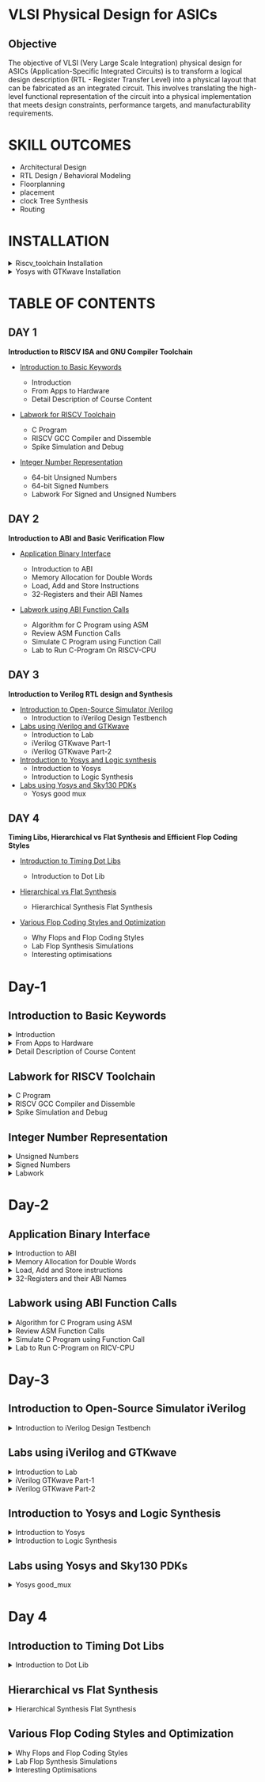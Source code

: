 # VLSI Physical Design for ASICs
## Objective
The objective of VLSI (Very Large Scale Integration) physical design for ASICs (Application-Specific Integrated Circuits) is to transform a logical design description (RTL - Register Transfer Level) into a physical layout that can be fabricated as an integrated circuit. This involves translating the high-level functional representation of the circuit into a physical implementation that meets design constraints, performance targets, and manufacturability requirements.

# SKILL OUTCOMES
+ Architectural Design
+ RTL Design / Behavioral Modeling
+ Floorplanning
+ placement
+ clock Tree Synthesis
+ Routing

# INSTALLATION
<details>
<summary> Riscv_toolchain Installation </summary>

https://github.com/kunalg123/riscv_workshop_collaterals/blob/master/run.sh

+ Download the run.sh
+ Open terminal
+ `cd Downloads`
+ `./run.sh `
+ If permission denied, then
   - `chmod +x run.sh`
   - `./run.sh`
+ If error in configure,
  
  <img width="432" alt="image" src="https://github.com/Veda1809/pes_asic_class/assets/142098395/cab4ecd6-5228-43e6-9181-0a025e5bc655">
  
     - `cd`
     - `cd riscv_toolchain/iverilog `
     - `./configure `
     - ` make`
     - `sudo make install`
       
+ To check if riscv-gcc compiler is in the path,
     - `gedit ~/.bashrc `
     -  insert this in the bash file if not present:
       
           `export PATH=~/riscv_toolchain/riscv64-unknown-elf-gcc-8.3.0-2019.08.0-x86_64-linux-ubuntu14/bin:$PATH `

   ### End of installation
</details>

<details>
<summary> Yosys with GTKwave Installation </summary>
	
+ `cd`
+ `git clone https://github.com/YosysHQ/yosys.git`
+ `cd yosys`
+ `sudo apt install make`
+ `sudo apt-get update`
+ `sudo apt-get install build-essential clang bison flex  libreadline-dev gawk tcl-dev libffi-dev git  graphviz xdot pkg-config python3 libboost-system-dev libboost-python-dev libboost-filesystem-dev zlib1g-dev`
+ `make config-gcc`
+ `make`
+ `sudo make install`
+ `sudo apt install gtkwave`
+ Type `yosys`
  
  <img width="358" alt="image" src="https://github.com/Veda1809/pes_asic_class/assets/142098395/e2ef73dd-d9b5-4f6c-9db5-d1e89c7fa88a">
  
  If received as shown above, installation is successful.

    ### End of installation
</details>

# TABLE OF CONTENTS
## DAY 1 
**Introduction to RISCV ISA and GNU Compiler Toolchain**
+ [Introduction to Basic Keywords](#introduction-to-basic-keywords)
  - Introduction
  - From Apps to Hardware
  - Detail Description of Course Content

+ [Labwork for RISCV Toolchain](#labwork-for-riscv-toolchain)
  - C Program
  - RISCV GCC Compiler and Dissemble
  - Spike Simulation and Debug

+ [Integer Number Representation](#integer-number-representation) 
  - 64-bit Unsigned Numbers
  - 64-bit Signed Numbers
  - Labwork For Signed and Unsigned Numbers

## DAY 2 
**Introduction to ABI and Basic Verification Flow**
+ [Application Binary Interface](#application-binary-interface)
  - Introduction to ABI
  - Memory Allocation for Double Words
  - Load, Add and Store Instructions
  - 32-Registers and their ABI Names

+ [Labwork using ABI Function Calls](#labwork-using-abi-function-calls)
  - Algorithm for C Program using ASM
  - Review ASM Function Calls
  - Simulate C Program using Function Call
  - Lab to Run C-Program On RISCV-CPU

## DAY 3
**Introduction to Verilog RTL design and Synthesis**
+ [Introduction to Open-Source Simulator iVerilog](#introduction-to-open-source-simulator-iverilog)
   - Introduction to iVerilog Design Testbench
+ [Labs using iVerilog and GTKwave](#labs-using-iverilog-and-gtkwave)
   - Introduction to Lab
   - iVerilog GTKwave Part-1
   - iVerilog GTKwave Part-2
+ [Introduction to Yosys and Logic synthesis](#introduction-to-yosys-and-logic-synthesis)
   - Introduction to Yosys
   - Introduction to Logic Synthesis
+ [Labs using Yosys and Sky130 PDKs](#labs-using-yosys-and-sky130-pdks)
   - Yosys good mux
 
## DAY 4
**Timing Libs, Hierarchical vs Flat Synthesis and Efficient Flop Coding Styles**
+ [Introduction to Timing Dot Libs](#introduction-to-timing-dot-libs)
  - Introduction to Dot Lib
 
+ [Hierarchical vs Flat Synthesis](#hierarchical-vs-flat-synthesis)
  - Hierarchical Synthesis Flat Synthesis
 
+ [Various Flop Coding Styles and Optimization](#various-flop-coding-styles-and-optimization)
  - Why Flops and Flop Coding Styles
  - Lab Flop Synthesis Simulations
  - Interesting optimisations
  
# Day-1   
## Introduction to Basic Keywords
<details>
<summary> Introduction </summary>
	
- **ISA (Instruction Set Archhitecture)**
  - ISA defines the interface between a computer's hardware and its software, specifically how the processor and its components interact with the software instructions that drive the execution of tasks.
  - It encompasses a set of instructions, addressing modes, data types, registers, memory organization, and the mechanisms for executing and managing instructions.

- **RISC-V (Reduced Instruction Set Computing - Five)**.
  - It is an open-source Instruction Set Architecture (ISA) that has gained significant attention and adoption in the world of computer architecture and semiconductor design.
  - RISC architectures simplify the instruction set by focusing on a smaller set of instructions, each of which can be executed in a single clock cycle. This approach usually leads to faster execution of individual instructions. 

<img width="536" alt="image" src="https://github.com/Veda1809/pes_asic_class/assets/142098395/4eabe0b7-4581-419b-88e7-84c7ac1dac8e">

</details>

<details>
<summary> From Apps to Hardware </summary>

1. **Apps:** Application software, often referred to simply as "applications" or "apps," is a type of computer software that is designed to perform specific tasks or functions for end-users.
2. **System software:** System software refers to a category of computer software that acts as an intermediary between the hardware components of a computer system and the user-facing application software. It provides essential services, manages hardware resources, and enables the execution of application programs. System software plays a critical role in maintaining the overall functionality, security, and performance of a computer system.'
3. **Operating System:** The operating system is a fundamental piece of software that manages hardware resources and provides various services for both users and application programs. It controls tasks such as memory management, process scheduling, file system management, and user interface interaction. Examples of operating systems include Microsoft Windows, macOS, Linux, and Android.

4. **Compiler:** A compiler is a type of software tool that translates high-level programming code written by developers into assembly-level language.

5. **Assembler:** An assembler is a software tool that translates assembly language code into machine code or binary code that can be directly executed by a computer's processor.

6. **RTL:** RTL serves as an abstraction level in the design process that represents the behavior of a digital circuit in terms of registers and the operations that transfer data between them.

 7. **Hardware:** Hardware refers to the physical components of a computer system or any electronic device. It encompasses all the tangible parts that make up a computing or electronic device and enable it to perform various tasks.

</details>

<details>
<summary> Detail Description of Course Content </summary>

**Pseudo Instructions:** Pseudo-instructions are used to simplify programming, improve code readability, and reduce the number of explicit instructions a programmer needs to write. They are especially useful for common programming patterns that involve multiple instructions.
`Ex: li, mv`.

**Base Integer Instructions:** The term "base integer instructions" refers to the fundamental set of instructions that form the foundation for performing basic arithmetic, logical, and data movement operations.
`Ex: add, sub, and, or, xor, sll`.

**Multiply Extension Intructions:** The RISC-V architecture includes a set of multiply and multiply-accumulate (MAC) extension instructions that enhance the instruction set to perform efficient multiplication and multiplication-accumulate operations.
`Ex: mul, mulh, mulhu, mulhsu`.

**Single and Double Precision Floating Point Extension:** The RISC-V architecture includes floating-point extensions that provide support for both single-precision (32-bit) and double-precision (64-bit) floating-point arithmetic operations. These extensions are often referred to as the "F" and "D" extensions, respectively. Floating-point arithmetic is essential for handling real numbers with fractional parts and for performing accurate calculations involving decimal values.

**Application Binary Interface:** ABI stands for "Application Binary Interface." It is a set of rules and conventions that govern how software components interact with each other at the binary level. The ABI defines various aspects of program execution, including how function calls are made, how parameters are passed and returned, how memory is allocated and managed, and more.

**Memory Allocation and Stack Pointer** 
- Memory allocation refers to the process of assigning and managing memory segments for various data structures, variables, and objects used by a program. It involves allocating memory space from the system's memory pool and releasing it when it is no longer needed to prevent memory leaks.
- The stack pointer is a register used by a program to keep track of the current position of the program's execution on the call stack. 

</details>

## Labwork for RISCV Toolchain

<details>
<summary> C Program </summary>

+ We wrote a C program for calculating the sum from 1 to n using a text editor, leafpad.

`leafpad sumton.c`
``` c
#include<stdio.h>

int main(){
	int i, sum=0, n=111;
	for (i=1;i<=n; ++i) {
	sum +=i;
	}
	printf("Sum of numbers from 1 to %d is %d \n",n,sum);
	return 0;
}
```
<img width="345" alt="image" src="https://github.com/Veda1809/pes_asic_class/assets/142098395/2d5e3fe1-f8fd-434b-8faf-2912d3c056e1">

+ Using the gcc compiler, we compiled the program to get the output.

`gcc sumton.c`
`.\a.out`

<img width="545" alt="image" src="https://github.com/Veda1809/pes_asic_class/assets/142098395/0b7e7911-d0b2-4a6a-aefd-cd9b4d520a4f">

</details>

<details>
<summary> RISCV GCC Compiler and Dissemble </summary>

+ Using the riscv gcc compiler, we compiled the C program.

`riscv64-unknown-elf-gcc -O1 -mabi=lp64 -march=rv64i -o sum1ton.o sum1ton.c`

+ Using `ls -ltr sum1ton.c`, we can check that the object file is created.

+ To get the dissembled ALP code for the C program, 

`riscv64-unknown-elf-objdump -d sum1ton.o | less` .

+ In order to view the main section, type 
   - `/main`
   - press ENTER
   - press `n` to search next occurance
   -  press `N` to search for previous occurance

+ Here, since we used -O1 optimisation, the number of instructions are 15.

<img width="453" alt="image" src="https://github.com/Veda1809/pes_asic_class/assets/142098395/98843b92-0beb-4bfc-ba4b-1dac5c93ed3c">

+ When we use -Ofast optimisation, we can see that the number of instructions have been reduced to 12.

<img width="422" alt="image" src="https://github.com/Veda1809/pes_asic_class/assets/142098395/3eb7afcd-0645-4340-bcac-ae2dc3258ce3">

   - -Onumber : level of optimisation required
   - -mabi : specifies the ABI (Application Binary Interface) to be used during code generation according to the requirements
   - -march : specifies target architecture

+ In order to view the different options available for these fields, use the following commands

 go to the directory where riscv64-unkonwn-elf is present

  - -O1 : ``` riscv64-unkonwn-elf --help=optimizer```
  - -mabi : ```riscv64-unknown-elf-gcc --target-help```
  - -march : ```riscv64-unknown-elf-gcc --target-help```

+ To quit:
  - use ```esc :q``` to quit

</details>

<details>
<summary> Spike Simulation and Debug </summary>

+ `spike pk sum1ton.o` is used to check whether the instructions produced are right to give the correct output.

<img width="523" alt="image" src="https://github.com/Veda1809/pes_asic_class/assets/142098395/2fa7d825-102f-41ed-b9e6-a31c2417cb22">


+ `spike -d pk sum1ton.c` is used for debugging.

+ The contents of the registers can also be viewed.

<img width="317" alt="image" src="https://github.com/Veda1809/pes_asic_class/assets/142098395/be6fcaa9-ab93-46e0-8da3-7b8056d09f0c">

   - press ENTER : to show the first line and successive ENTER to show successive lines
   - reg 0 a2 : to check content of register a2 0th core
   - q : to quit the debug process

</details>

## Integer Number Representation 

<details>
<summary> Unsigned Numbers </summary>

- Unsigned numbers, also known as non-negative numbers, are numerical values that represent magnitudes without indicating direction or sign.
- Range: [0, (2^n)-1 ]

</details>

<details>
<summary> Signed Numbers </summary>

- Signed numbers are numerical values that can represent both positive and negative magnitudes, along with zero.
- Range :
   - Positive : [0 , 2^(n-1)-1]
   - Negative : [-1 to 2^(n-1)]

</details>

<details>
<summary> Labwork </summary>

+ We wrote a C program that shows the maximum and minimum values of 64bit unsigned numbers.

``` c
#include <stdio.h>
#include <math.h>

int main(){
	unsigned long long int max = (unsigned long long int) (pow(2,64) -1);
	unsigned long long int min = (unsigned long long int) (pow(2,64) *(-1));
	printf("lowest number represented by unsigned 64-bit integer is %llu\n",min);
	printf("highest number represented by unsigned 64-bit integer is %llu\n",max);
	return 0;
}
```
<img width="531" alt="image" src="https://github.com/Veda1809/pes_asic_class/assets/142098395/1195a00a-9b42-4a33-bce0-6095e5350647">


+ We wrote a C program that shows the maximum and minimum values of 64bit signed numbers.
``` c
#include <stdio.h>
#include <math.h>

int main(){
	long long int max = (long long int) (pow(2,63) -1);
	long long int min = (long long int) (pow(2,63) *(-1));
	printf("lowest number represented by signed 64-bit integer is %lld\n",min);
	printf("highest number represented by signed 64-bit integer is %lld\n",max);
	return 0;
}
```
<img width="481" alt="image" src="https://github.com/Veda1809/pes_asic_class/assets/142098395/48c4c465-8324-4765-98fe-20584143f33f">

</details>

# Day-2
## Application Binary Interface

<details>
<summary> Introduction to ABI </summary>

+ An Application Binary Interface (ABI) is a set of rules and conventions that dictate how binary code interacts with and communicates with other binary code, typically at the level of machine code or compiled code. In simpler terms, it defines the interface between two software components or systems that are written in different programming languages, compiled by different compilers, or running on different hardware architectures.
+ The ABI is crucial for enabling interoperability between different software components, such as different libraries, object files, or even entire programs. It allows components compiled independently and potentially on different platforms to work seamlessly together by adhering to a common set of rules for communication and data representation.

</details>

<details>
<summary> Memory Allocation for Double Words </summary>

64-bit number (or any multi-byte value) can be loaded into memory in little-endian or big-endian. It involves understanding the byte order and arranging the bytes accordingly
1. **Little-Endian:**
In little-endian representation, you store the least significant byte (LSB) at the lowest memory address and the most significant byte (MSB) at the highest memory address.
2. **Big-Endian:**
In big-endian representation, you store the most significant byte (MSB) at the lowest memory address and the least significant byte (LSB) at the highest memory address.
#### For example, consider the 64-bit hexadecimal value 0x0123456789ABCDEF. 
In Little-Endian representation, it would be stored as follows in memory:

<img width="453" alt="image" src="https://github.com/Veda1809/pes_asic_class/assets/142098395/8c63e751-8882-4b1e-a2f8-84da628ee604">


In Big-Endian representation, it would be stored as follows in memory:

<img width="454" alt="image" src="https://github.com/Veda1809/pes_asic_class/assets/142098395/3954540e-800f-4503-97ef-6c77daacd058">

</details>

<details>
<summary> Load, Add and Store instructions </summary>

Load, Add, and Store instructions are fundamental operations in computer architecture and assembly programming. They are often used to manipulate data within a computer's memory and registers.
1. **Load Instructions:**
Load instructions are used to transfer data from memory to registers. They allow you to fetch data from a specified memory address and place it into a register for further processing.

Example `ld x6, 8(x5)`

In this Example
- `ld` is the load double-word instruction.
- `x6` is the destination register.
- `8(x5)` is the memory address pointed to by register `x5` (base address + offset).
2. **Store Instructions:**
Store instructions are used to write data from registers into memory.They store values from registers into memory addresses

Example `sd x8, 8(x9)`

In this Example
- `sd` is the store double-word instruction.
- `x8` is the source register.
- `8(x9)` is the memory address pointed to by register `x9` (base address + offset).
3. Add Instructions:
  Add instructions are used to perform addition operations on registers. They add the values of two source registers and store the result in a destination register.

Example `add x9, x10, x11`

In this Example
- `add` is the add instruction.
- `x9` is the destination register.
- `x10` and `x11` are the source registers.

</details>

<details>
<summary> 32-Registers and their ABI Names </summary>

The choice of the number of registers in a processor's architecture, such as the RISC-V RV64 architecture with its 32 general-purpose registers, involves a trade-off between various factors. While modern processors can have more registers but increasing the number of registers could lead to larger instructions, which would take up more memory and potentially slow down instruction fetch and decode.
#### ABI Names
ABI names for registers serve as a standardized way to designate the purpose and usage of specific registers within a software ecosystem. These names play a critical role in maintaining compatibility, optimizing code generation, and facilitating communication between different software components. 

<img width="430" alt="image" src="https://github.com/Veda1809/pes_asic_class/assets/142098395/3b7aed64-37cd-492f-b9b5-cd840103566a">

</details>

## Labwork using ABI Function Calls

<details>
<summary> Algorithm for C Program using ASM </summary>

- Incorporating assembly language code into a C program can be done using inline assembly or by linking separate assembly files with your C code.
- When you call an assembly function from your C code, the C calling convention is followed, including pushing arguments onto the stack or passing them in registers as required.
- The program executes the assembly function, following the assembly instructions you've provided.
<img width="477" alt="image" src="https://github.com/Veda1809/pes_asic_class/assets/142098395/6afb1381-2237-46b0-831a-984e73e1e289">

</details>

<details>
<summary> Review ASM Function Calls </summary>

- We wrote C code in one file and your assembly code in a separate file.
- In the assembly file, we declared assembly functions with appropriate signatures that match the calling conventions of your platform.

**C Program**
`custom1to9.c`
  ``` c
  #include <stdio.h>
  
  extern int load(int x, int y);
  
  int main()
  {
    int result = 0;
    int count = 9;
    result = load(0x0, count+1);
    printf("Sum of numbers from 1 to 9 is %d\n", result);
  }
```
**Asseembly File**
`load.s`
``` s
.section .text
.global load
.type load, @function

load:

add a4, a0, zero
add a2, a0, a1
add a3, a0, zero

loop:

add a4, a3, a4
addi a3, a3, 1
blt a3, a2, loop
add a0, a4, zero
ret
```

</details>

<details>
<summary> Simulate C Program using Function Call </summary>

+ **Compilation:** To compile C code and Asseembly file use the command

`riscv64-unknown-elf-gcc -O1 -mabi=lp64 -march=rv64i -o custom1to9.o custom1to9.c load.s` 

this would generate object file `custom1to9.o`.

+ **Execution:** To execute the object file run the command 

`spike pk custom1to9.o`

<img width="517" alt="image" src="https://github.com/Veda1809/pes_asic_class/assets/142098395/46d311ec-4bf9-4ad8-b758-b39eef1dbc7c">

</details>

<details>
<summary> Lab to Run C-Program on RICV-CPU </summary>


+ `git clone https://github.com/kunalg123/riscv_workshop_collaterals.git`

+ `cd riscv_workshop_collaterals`

+ `ls -ltr`

+ `cd labs`

+ `ls -ltr`

+ `chmod 777 rv32im.sh`

+ `./rv32im.sh`

<img width="517" alt="image" src="https://github.com/Veda1809/pes_asic_class/assets/142098395/16c15f04-b5c9-441f-9b87-f9e35b19dc6f">

</details>

# Day-3
## Introduction to Open-Source Simulator iVerilog
<details>
<summary> Introduction to iVerilog Design Testbench </summary>

 - **Simulator**
   - It is a tool used for simulating the design. It looks for the changes on the input signals to evaluate the outputs.
   - If there is no change in the inputs, the simulator doesn't evaluate the outputs.
   - RTL is checked for adherence to the spec by simulating the design.
   - The tool used here is **iverilog** .

- **iVerilog**
  -  It is an open-source Verilog simulator used for testing and simulating digital circuit designs described in the Verilog hardware description language (HDL).
  -  Both the design and the testbench are fed to the simulator and it produces a vcd (value change dump) file.
  -  In order to view the vcd file, we use the GTKwave where we can see the wave forms.
    
   <img width="526" alt="image" src="https://github.com/Veda1809/pes_asic_class/assets/142098395/37b643b5-e41e-425d-85f0-a55d7e190571">

- **Design**
  - It is the actual verilog code or set of verilog codes which ahs the intended functionality to meet with the required specifications.
  - Verilog is used to describe the behavior and structure of digital circuits at different levels of abstraction, from high-level system descriptions down to low-level gate-level representations. 

- **Testbench**
  - A testbench is a specialized Verilog module or program used to verify the functionality and behavior of another Verilog module, circuit, or design. Testbenches are essential for testing and simulating digital designs before they are synthesized or manufactured as physical chips.
  - It is a setup to apply stimulus to the design to check its functionality.

    <img width="526" alt="image" src="https://github.com/Veda1809/pes_asic_class/assets/142098395/72e6ffe4-abba-41f1-b79f-240f125b410b">

</details>

## Labs using iVerilog and GTKwave

<details>
<summary> Introduction to Lab </summary>

+ Make a directory named vsd `mkdir vsd`.
+ `cd vsd`.
+ `git clone https://github.com/kunalg123/sky130RTLDesignAndSynthesisWorkshop.git`
+ Creates a folder called `sky130RTLDesignAndSynthesisWorkshop` in the `vsd` directory.

 <img width="377" alt="image" src="https://github.com/Veda1809/pes_asic_class/assets/142098395/0a28a7e8-7567-4d5a-8734-5da2e9533a28">

  - my_lib : contains all the library files

  - lib : contains sky130 standard cell library used for our synthesis

  - verilog_model : contains all the standard cell verilog modules of the standard cells contained in the .lib

  - verilog_files : contains all the verilog source files and testbench files which are required for labs

</details>

<details>
<summary> iVerilog GTKwave Part-1 </summary>	


+ `cd vsd/sky130RTLDesignAndSynthesisWorkshop/verilog_files`

+ we have loaded the source code along with the testbench code into the iverilog simulator

+ `iverilog good_mux.v tb_good_mux.v`

+ We can see that an output file `a.out` has been created.

+ `./a.out`

+ The output of the iverilog, a vcd file,  is created which is loaded into the simualtor gtkwave.

+ ` gtkwave tb_good_mux.vcd `

<img width="767" alt="image" src="https://github.com/Veda1809/pes_asic_class/assets/142098395/14bdf7a7-7a4b-4a1f-9875-96575f59239e">


<img width="497" alt="image" src="https://github.com/Veda1809/pes_asic_class/assets/142098395/e7627aaf-6048-445a-aaae-1117212d9670">

</details>

<details>
<summary> iVerilog GTKwave Part-2 </summary>

+ In order to view the contents in the files,

+ `gvim tb_good_mux.v -o good_mux.v`

**good_mux.v**

``` v
module good_mux (input i0 , input i1 , input sel , output reg y);
always @ (*)
begin
	if(sel)
		y <= i1;
	else 
		y <= i0;
end
endmodule
```
**tb_good_mux.v**

``` v
timescale 1ns / 1ps
module tb_good_mux;
	// Inputs
	reg i0,i1,sel;
	// Outputs
	wire y;

        // Instantiate the Unit Under Test (UUT)
	good_mux uut (
		.sel(sel),
		.i0(i0),
		.i1(i1),
		.y(y)
	);

	initial begin
	$dumpfile("tb_good_mux.vcd");
	$dumpvars(0,tb_good_mux);
	// Initialize Inputs
	sel = 0;
	i0 = 0;
	i1 = 0;
	#300 $finish;
	end

always #75 sel = ~sel;
always #10 i0 = ~i0;
always #55 i1 = ~i1;
endmodule
```

</details>

## Introduction to Yosys and Logic Synthesis

<details>
<summary> Introduction to Yosys </summary>

+ **Synthesizer**
  - It is a tool used for converting RTL design code to netlist.
  - Here, the synthesizer used is **Yosys**.

+ **Yosys**
  - It is an open-source framework for Verilog RTL synthesis and formal verification.
  - Yosys provides a collection of tools and algorithms that enable designers to transform high-level RTL (Register Transfer Level) descriptions of digital circuits into optimized gate-level representations suitable for physical implementation on hardware.

 <img width="561" alt="image" src="https://github.com/Veda1809/pes_asic_class/assets/142098395/5f879aaa-ec65-4362-9f91-f39999069732">

   - Design and .lib files are fed to the synthesizer to get a netlist file.
   - **Netlist** is the representation of the design in the form of standard cells in the .lib
     
+ Commands used to perform different opertions:
  - `read_verilog` to read the design
  - `read_liberty` to read the .lib file
  - `write_verilog` to write out the netlist file
 
+ To verify the synthesis

<img width="566" alt="image" src="https://github.com/Veda1809/pes_asic_class/assets/142098395/fd73f6b8-f594-4e4f-bb1a-b600fb4475f8">

   - Netlist along with the tesbench is fed to the iverilog simulator.
   - The vcd file generated is fed to the gtkwave simulator.
   - The output on the simulator must be same as the output observed during RTL simulation.
   - Same RTL testbench can be used as the primary inputs and primary outputs remain same between the RTL design and synthesised netlist.

</details>

<details>
<summary> Introduction to Logic Synthesis </summary>

+ **Logic Synthesis**
  - Logic synthesis is a process in digital design that transforms a high-level hardware description of a digital circuit, typically in a hardware description language (HDL) like Verilog or VHDL, into a lower-level representation composed of logic gates and flip-flops.
  - The goal of logic synthesis is to optimize the design for various criteria such as performance, area, power consumption, and timing.

 + **.lib**
   - It is a collection of logical modules like And, Or, Not etc.
   - It has different flavors of same gate like 2 input AND gate, 3 input AND gate etc with different performace speed.
  
+ **Why different flavors  of gate?**
  - In order to make a circuit faster, the clock frequency should be high.
  - For that, the time period of the clock should be as low as possible.
  
<img width="269" alt="image" src="https://github.com/Veda1809/pes_asic_class/assets/142098395/bc2242db-49e8-4c19-a06e-8f8e82f55729">

+ In a sequential circuit, clock period depends on:
  - Clock to Q of flip-flop A.
  - Propagation delay of combinational circuit.
  - Setup time of flip-flop B.

<img width="142" alt="image" src="https://github.com/Veda1809/pes_asic_class/assets/142098395/112de4cd-6e0c-46ec-ad94-0cb6540af7e1">

+ **Why need fast and slow cells?**
  - To ensure that there are no HOLD issues at flip-flop B, we require slow cells.
  - For a smaller propagation time, we need faster cells.
  - The collection forms the .lib

+ **Faster Cells vs Slower Cells**
  - Load in digital circuit is of Capacitence.
  - Faster the charging or dicharging of capacitance, lesser is the cell delay.
  - However, for a quick charge/ discharge of capacitor, we need transistors capable of sourcing more current i.e, we need **wide transistors**.
  - Wider transistors have lesser delay but consume more area and power.
  - Narrow transistors have more delay but consume less area and performance.
  - Faster cells come with a cost of area and power.
 
+ **Selection of the Cells**
  - We have to guide the Synthesizer to choose the flavour of cells that is optimum for implementation of logic circuit.
  - More use of faster cells leads to bad circuit in terms of power and area and also hold time violations.
  - More use of slower cells leads to sluggish circuits amd may not meet the performance needs.
  - Hence the guidance is offered to the synthesiser in the form of **constraints**.
 
</details>

## Labs using Yosys and Sky130 PDKs
<details>
<summary> Yosys good_mux  </summary>	

+ To invoke **yosys**
  - `cd`
  - `cd vsd/sky130RTLDesignAndSynthesisWorkshop/verilog_files`
  - Type `yosys`

  <img width="396" alt="image" src="https://github.com/Veda1809/pes_asic_class/assets/142098395/9e007d9e-c66d-4f8d-a4db-0dadd4bada38">

+ To read the library
    
     ` read_liberty -lib ../lib/sky130_fd_sc_hd__tt_025C_1v80.lib`
    
+ To read the design

    `read_verilog good_mux.v`

 + To syntheis the module

      ` synth -top good_mux`

  <img width="334" alt="image" src="https://github.com/Veda1809/pes_asic_class/assets/142098395/f75014c5-c9f0-4813-ae56-ddbb71f79111">
  <img width="287" alt="image" src="https://github.com/Veda1809/pes_asic_class/assets/142098395/4ab7cd35-c5d7-4ca9-a310-8d76056a67e1">

+ To generate the netlist

  `abc -liberty ../lib/sky130_fd_sc_hd__tt_025C_1v80.lib`

  <img width="271" alt="image" src="https://github.com/Veda1809/pes_asic_class/assets/142098395/97358dfc-ec44-40e0-ac79-97c3576e6300">

It gives a report of what cells are used and the number of input and output signals.

+ To see the logic realised

  `show`

  <img width="300" alt="image" src="https://github.com/Veda1809/pes_asic_class/assets/142098395/9b2957ea-f0bc-4f2c-b796-aa565bd0865c">

  The mux is completely realised in the form of sky130 library cells.

+ To write the netlist

   - `write_verilog good_mux_netlist.v`
   - `!gvim good_mux_netlist.v`
     
   - To view a simplified code
     
     ` write_verilog -noattr good_mux_netlist.v`
     
     `!gvim good_mux_netlist.v`
  
  
<img width="400" alt="image" src="https://github.com/Veda1809/pes_asic_class/assets/142098395/74fc2a01-3c35-4db1-8220-96595c6c236e">

<img width="479" alt="image" src="https://github.com/Veda1809/pes_asic_class/assets/142098395/7adc16f5-f635-4532-b90c-a9f9c496f95f">


</details>

# Day 4
## Introduction to Timing Dot Libs
<details>
<summary> Introduction to Dot Lib </summary>	

+ To view the contents in the .lib

  `gvim ../lib/sky130_fd_sc_hd__tt_025C_1v80.lib`

  <img width="443" alt="image" src="https://github.com/Veda1809/pes_asic_class/assets/142098395/91edd5d4-bb82-48ec-b0bd-ca233d8a8063">

  + The first line in the file `library ("sky130_fd_sc_hd__tt_025C_1v80") ` :
    
    - tt : indicates variations due to process and here it indicates **Typical Process**.
    - 025C : indicates the variations due to temperatures where the silicon will be used.
    - 1v80 : indicates the variations due to the voltage levels where the silicon will be incorporated.
+ It also displays the units of various parameters.

  <img width="284" alt="image" src="https://github.com/Veda1809/pes_asic_class/assets/142098395/d01d750e-fc1c-4de0-8e72-e6842c14f90b">
  <img width="229" alt="image" src="https://github.com/Veda1809/pes_asic_class/assets/142098395/39f26ac7-7302-4dc7-a517-6a5a031e2cae">

+ It gives the features of the cells
+ To enable line number `:se nu`
+ To view all the cells `:g//`
+ To view any instance `:/instance`
+ Since there are 5 inputs, for all the 32 possible combinations, it gives the delay, power and all the other parameters for each cell.
+ The below image shows the power consumption and area comparision.
  
<img width="911" alt="image" src="https://github.com/Veda1809/pes_asic_class/assets/142098395/2a6b20a3-33d1-47e0-814f-6cff100ec2a7">

</details>

## Hierarchical vs Flat Synthesis
<details>
<summary> Hierarchical Synthesis Flat Synthesis </summary>	

**Hierarchical Synthesis**
  Hierarchical synthesis is an approach in digital design and logic synthesis where complex designs are broken down into smaller, more manageable modules or sub-circuits, and each module is synthesized individually. These synthesized modules are then integrated back into the overall design hierarchy. This approach helps manage the complexity of large designs and allows designers to work on different parts of the design independently.
  
+ The file we used in this lab is `multiple_modules.v`

  - `cd vsd/sky130RTLDesignAndSynthesisWorkshop/verilog_files`
  -  `gvim multiple_modules.v`

<img width="321" alt="image" src="https://github.com/Veda1809/pes_asic_class/assets/142098395/384b4475-a6e7-4905-9a70-cfdff657e6db">

+  `multiple_modules` instantiates `sub_module1` and `sub_module2`

+  Launch `yosys`
+  read the library file  `read_liberty -lib ../lib/sky130_fd_sc_hd__tt_025C_1v80.lib`
+  read the verilog file ` read_verilog multiple_modules.v`
+  `synth -top multiple_modules` to set it as top module

  <img width="380" alt="image" src="https://github.com/Veda1809/pes_asic_class/assets/142098395/a69395c3-1e50-49cc-b356-6afe8b1f9c5e">
  <img width="219" alt="image" src="https://github.com/Veda1809/pes_asic_class/assets/142098395/7163c184-566d-4568-abff-fcda8f6c9f63">
  
+  `abc -liberty ../lib/sky130_fd_sc_hd__tt_025C_1v80.lib`
+ To view the netlist `show multiple_modules`

  <img width="304" alt="image" src="https://github.com/Veda1809/pes_asic_class/assets/142098395/721a0563-1fbe-4ce7-975c-0ef8d50e7fe6">

- Here it shows `sub_module1` and `sub_module2` instead of AND gate and OR gate.

+ `write_verilog -noattr multiple_modules_hier.v`
+ `!gvim multiple_modules_hier.v`

<img width="371" alt="image" src="https://github.com/Veda1809/pes_asic_class/assets/142098395/fcc68430-e284-4b54-80af-dfbcfbade0ea">
 <img width="300" alt="image" src="https://github.com/Veda1809/pes_asic_class/assets/142098395/4e8ffd10-6efb-4d2d-878e-221d685502c1">

 **Flattened Synthesis**
  Flattened synthesis is the opposite of hierarchical synthesis. Instead of maintaining the hierarchical structure of the design during synthesis, flattened synthesis combines all modules and sub-modules into a single, flat representation. This means that the entire design is synthesized as a single unit, without preserving the modular organization present in the original high-level description.

+  Launch `yosys`
+  read the library file  `read_liberty -lib ../lib/sky130_fd_sc_hd__tt_025C_1v80.lib`
+  read the verilog file ` read_verilog multiple_modules.v`
+  `synth -top multiple_modules` to set it as top module
+  `abc -liberty ../lib/sky130_fd_sc_hd__tt_025C_1v80.lib`
+ `flatten` to write out a flattened netlist
+ `show`

<img width="924" alt="image" src="https://github.com/Veda1809/pes_asic_class/assets/142098395/bd069e1f-4da5-473a-b041-562cbef042f0">

+ `write_verilog -noattr multiple_modules_flat.v`
+ `!gvim multiple_modules_flat.v`
  
<img width="365" alt="image" src="https://github.com/Veda1809/pes_asic_class/assets/142098395/18760a81-9f03-4b11-9b8f-dd4758a25ab7">
<img width="300" alt="image" src="https://github.com/Veda1809/pes_asic_class/assets/142098395/e3a80209-7339-4cef-833c-2c3bb1fc4dec">


</details>

## Various Flop Coding Styles and Optimization
<details>
<summary> Why Flops and Flop Coding Styles</summary>	

**Why do we need a Flop?**

+ A flip-flop (often abbreviated as "flop") is a fundamental building block in digital circuit design.
+ It's a type of sequential logic element that stores binary information (0 or 1) and can change its output based on clock signals and input values.
+ In a combinational circuit, the output changes after the propagation delay of the circuit once inputs are changed.
+ During the propagation of data, if there are different paths with different propagation delays, then a glitch might occur.
+ There will be multiple glitches for multiple combinational circuits.
+ Hence, we need flops to store the data from the combinational circuits.
+ When a flop is used, the output of combinational circuit is stored in it and it is propagated only at the posedge or negedge of the clock so that the next combinational circuit gets a glitch free input thereby stabilising the output.
+ We use control pins like **set** and **reset** to initialise the flops.
+ They can be synchronous and asynchronous.

**D Flip-Flop with Asynchronous Reset**
+ When the reset is high, the output of the flip-flop is forced to 0, irrespective of the clock signal.
+ Else, on the positive edge of the clock, the stored value is updated at the output.

 `gvim dff_asyncres_syncres.v`
 
<img width="445" alt="image" src="https://github.com/Veda1809/pes_asic_class/assets/142098395/582609c7-faf6-4981-9643-ec5ad543b65f">

**D Flip_Flop with Asynchronous Set**
+ When the set is high, the output of the flip-flop is forced to 1, irrespective of the clock signal.
+ Else, on positive edge of the clock, the stored value is updated at the output.

`gvim dff_async_set.v`

<img width="357" alt="image" src="https://github.com/Veda1809/pes_asic_class/assets/142098395/f45ca71f-8eef-402a-a966-9035a51fa21d">

**D Flip-Flop with Synchronous Reset**
+ When the reset is high on the positive edge of the clock, the output of the flip-flop is forced to 0.
+ Else, on the positive edge of the clock, the stored value is updated at the output.

  `gvim dff_syncres.v`

<img width="409" alt="image" src="https://github.com/Veda1809/pes_asic_class/assets/142098395/d22a7aa2-059f-48bd-b0c4-32a294248c8b">

**D Flip-Flop with Asynchronous Reset and Synchronous Reset**
+ When the asynchronous resest is high, the output is forced to 0.
+ When the synchronous reset is high at the positive edge of the clock, the output is forced to 0.
+ Else, on the positive edge of the clock, the stored value is updated at the output.
+ Here, it is a combination of both synchronous and asynchronous reset DFF.

`gvim dff_asyncres_syncres.v`

<img width="439" alt="image" src="https://github.com/Veda1809/pes_asic_class/assets/142098395/8ee2f2a5-31e9-447c-a23f-b347fc7b642c">

</details>

<details>
<summary> Lab Flop Synthesis Simulations </summary>	

**D Flip-Flop with Asynchronous Reset**
+ **Simulation**
  - `cd vsd/sky130RTLDesignAndSynthesisWorkshop/verilog_files`
  - `iverilog dff_asyncres.v tb_dff_asyncres.v`
  - `./a.out`
  - `gtkwave tb_dff_asyncres.vcd`
  
<img width="549" alt="image" src="https://github.com/Veda1809/pes_asic_class/assets/142098395/c114ede9-357a-4d75-9f4a-dea6fd71f1ce">

<img width="500" alt="image" src="https://github.com/Veda1809/pes_asic_class/assets/142098395/326bf88d-74d9-407f-8c45-1e1e28ea1911">

+ **Synthesis**
  - `cd vsd/sky130RTLDesignAndSynthesisWorkshop/verilog_files`
  - `yosys`
  - `read_liberty -lib ../lib/sky130_fd_sc_hd__tt_025C_1v80.lib`
  - `read_verilog dff_asyncres.v`
  - `synth -top dff_asyncres`
  - `dfflibmap -liberty ../lib/sky130_fd_sc_hd__tt_025C_1v80.lib`
  - `abc -liberty ../lib/sky130_fd_sc_hd__tt_025C_1v80.lib`
  - `show`

    <img width="925" alt="image" src="https://github.com/Veda1809/pes_asic_class/assets/142098395/92f225cf-a014-4a89-be7a-a9560a6d6359">

 **D Flip_Flop with Asynchronous Set**
 + **Simulation**
   - `cd vsd/sky130RTLDesignAndSynthesisWorkshop/verilog_files`
   - `iverilog dff_async_set.v tb_dff_async_set.v`
   - `./a.out`
   - `gtkwave tb_dff_async_set.vcd`

<img width="551" alt="image" src="https://github.com/Veda1809/pes_asic_class/assets/142098395/3d0eebd4-1d03-4bdb-9f76-4907b8b87ac3">

<img width="500" alt="image" src="https://github.com/Veda1809/pes_asic_class/assets/142098395/51dd2cf5-ea6c-4b00-bf2a-5ae8674e2272">

+ **Synthesis**
  - `cd vsd/sky130RTLDesignAndSynthesisWorkshop/verilog_files`
  - `yosys`
  - `read_liberty -lib ../lib/sky130_fd_sc_hd__tt_025C_1v80.lib`
  - `read_verilog dff_async_set.v`
  - `synth -top dff_async_set`
  - `dfflibmap -liberty ../lib/sky130_fd_sc_hd__tt_025C_1v80.lib`
  - `abc -liberty ../lib/sky130_fd_sc_hd__tt_025C_1v80.lib`
  - `show` 

<img width="922" alt="image" src="https://github.com/Veda1809/pes_asic_class/assets/142098395/87e93a5e-c904-4eca-b3a7-4657c8f8f0cc">

**D Flip-Flop with Synchronous Reset**
+ **Simulation**
   - `cd vsd/sky130RTLDesignAndSynthesisWorkshop/verilog_files`
   - `iverilog dff_syncres.v tb_dff_syncres.v`
   - `./a.out`
   - `gtkwave tb_dff_syncres.vcd`

   <img width="542" alt="image" src="https://github.com/Veda1809/pes_asic_class/assets/142098395/bd4493f9-da25-45ce-b9a6-660944032e75">

  <img width="400" alt="image" src="https://github.com/Veda1809/pes_asic_class/assets/142098395/472e9a2d-bb95-437d-b790-cfe72294ad07">

+ **Synthesis**
  - `cd vsd/sky130RTLDesignAndSynthesisWorkshop/verilog_files`
  - `yosys`
  - `read_liberty -lib ../lib/sky130_fd_sc_hd__tt_025C_1v80.lib`
  - `read_verilog dff_syncres.v`
  - `synth -top dff_syncres`
  - `dfflibmap -liberty ../lib/sky130_fd_sc_hd__tt_025C_1v80.lib `
  - `abc -liberty ../lib/sky130_fd_sc_hd__tt_025C_1v80.lib`
  - `show`

<img width="925" alt="image" src="https://github.com/Veda1809/pes_asic_class/assets/142098395/ff5b11e7-11a8-40c9-9e08-e090eeb0f547">

</details>

<details>
<summary> Interesting Optimisations </summary>	

+ `gvim mult_2.v`

 <img width="434" alt="image" src="https://github.com/Veda1809/pes_asic_class/assets/142098395/d37ce39a-16c6-428a-a6be-ef6a5fc3c2aa">

+ `read_liberty -lib ../lib/sky130_fd_sc_hd__tt_025C_1v80.lib`
+ `read_verilog mult_2.v`
+ `synth -top mul2`

 <img width="400" alt="image" src="https://github.com/Veda1809/pes_asic_class/assets/142098395/05011316-bfc4-41c3-8e87-46855d117243">

+ `abc -liberty ../lib/sky130_fd_sc_hd__tt_025C_1v80.lib`
+ `show`

 <img width="305" alt="image" src="https://github.com/Veda1809/pes_asic_class/assets/142098395/fb4d176c-0d06-43e3-bad9-7945e02c2889">

+ `write_verilog -noattr mul2_netlist.v`
+ `!gvim mul2_netlist.v`
  
 <img width="436" alt="image" src="https://github.com/Veda1809/pes_asic_class/assets/142098395/9a0eca57-0656-4cb3-99f0-ad7a0d0f356e">

+ `gvim mult_8.v`

  <img width="443" alt="image" src="https://github.com/Veda1809/pes_asic_class/assets/142098395/3f9fa46f-56b9-43bf-8d46-325d75f76a95">

+ `read_liberty -lib ../lib/sky130_fd_sc_hd__tt_025C_1v80.lib  `
+ `read_verilog mult_8.v`
+ `synth -top mult8`

<img width="400" alt="image" src="https://github.com/Veda1809/pes_asic_class/assets/142098395/13359e0d-0676-4313-b791-3992655ee4f7">

+ `abc -liberty ../lib/sky130_fd_sc_hd__tt_025C_1v80.lib`
+ `show`

<img width="400" alt="image" src="https://github.com/Veda1809/pes_asic_class/assets/142098395/4c8b811f-b793-45fa-a8e7-a65663ef3f74">

+ `write_verilog -noattr mult8_netlist.v`
+ `!gvim mult8_netlist.v`

<img width="400" alt="image" src="https://github.com/Veda1809/pes_asic_class/assets/142098395/37c89aea-497d-4e0d-99c5-c46dffd63b7d">

</details>
